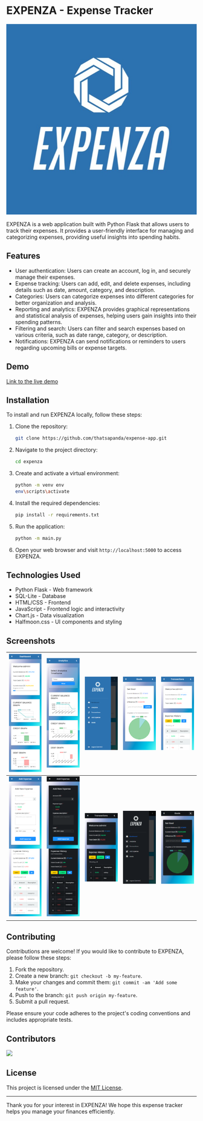# EXPENZA - Expense Tracker

![EXPENZA Logo](./website/static/logo/logo_login.jpg)

EXPENZA is a web application built with Python Flask that allows users to track their expenses. It provides a user-friendly interface for managing and categorizing expenses, providing useful insights into spending habits.

## Features

- User authentication: Users can create an account, log in, and securely manage their expenses.
- Expense tracking: Users can add, edit, and delete expenses, including details such as date, amount, category, and description.
- Categories: Users can categorize expenses into different categories for better organization and analysis.
- Reporting and analytics: EXPENZA provides graphical representations and statistical analysis of expenses, helping users gain insights into their spending patterns.
- Filtering and search: Users can filter and search expenses based on various criteria, such as date range, category, or description.
- Notifications: EXPENZA can send notifications or reminders to users regarding upcoming bills or expense targets.

## Demo

[Link to the live demo](https://example.com/)

## Installation

To install and run EXPENZA locally, follow these steps:

1. Clone the repository:

   ```bash
   git clone https://github.com/thatsapanda/expense-app.git
   ```

2. Navigate to the project directory:

   ```bash
   cd expenza
   ```

3. Create and activate a virtual environment:

   ```bash
   python -m venv env
   env\scripts\activate
   ```

4. Install the required dependencies:

   ```bash
   pip install -r requirements.txt
   ```

5. Run the application:

   ```bash
   python -m main.py
   ```

6. Open your web browser and visit `http://localhost:5000` to access EXPENZA.

## Technologies Used

- Python Flask - Web framework
- SQL-Lite - Database
- HTML/CSS - Frontend
- JavaScript - Frontend logic and interactivity
- Chart.js - Data visualization
- Halfmoon.css - UI components and styling

## Screenshots

| ![](./readme-assets/Dashboard-EXPENZA.png)  | ![](./readme-assets/Analytics-EXPENZA.png)  | ![](./readme-assets/Dashboard-sidebar-EXPENZA.png)  | ![](./readme-assets/My-Goals-EXPENZA.png)  | ![](./readme-assets/My-Transactions-EXPENZA.png)  |
|---|---|---|---|---|
| ![](./readme-assets/Add-Expense-EXPENZA.png)  | ![](./readme-assets/dark-Add-Expense-EXPENZA.png)  | ![](./readme-assets/dark-My-Transactions-EXPENZA.png)   | ![](./readme-assets/dark-Dashboard-EXPENZA.png)  | ![](./readme-assets/dark-My-Goals-EXPENZA.png)  |

## Contributing

Contributions are welcome! If you would like to contribute to EXPENZA, please follow these steps:

1. Fork the repository.
2. Create a new branch: `git checkout -b my-feature`.
3. Make your changes and commit them: `git commit -am 'Add some feature'`.
4. Push to the branch: `git push origin my-feature`.
5. Submit a pull request.

Please ensure your code adheres to the project's coding conventions and includes appropriate tests.

## Contributors
<a href="https://github.com/vivekkushalch/expense-app/graphs/contributors">
  <img src="https://contrib.rocks/image?repo=vivekkushalch/expense-app" />
</a>

## License

This project is licensed under the [MIT License](https://opensource.org/licenses/MIT).

---

Thank you for your interest in EXPENZA! We hope this expense tracker helps you manage your finances efficiently.
